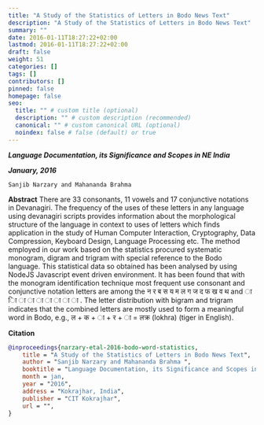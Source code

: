 ```yaml
---
title: "A Study of the Statistics of Letters in Bodo News Text"
description: "A Study of the Statistics of Letters in Bodo News Text"
summary: ""
date: 2016-01-11T18:27:22+02:00
lastmod: 2016-01-11T18:27:22+02:00
draft: false
weight: 51
categories: []
tags: []
contributors: []
pinned: false
homepage: false
seo:
  title: "" # custom title (optional)
  description: "" # custom description (recommended)
  canonical: "" # custom canonical URL (optional)
  noindex: false # false (default) or true
---
```


<!--

**CIT Kokrajhar Ushers in a New Era of Digital Workflows with the Unveiling of Samarth eGov ERP Suite**
-->
***Language Documentation, its Significance and Scopes in NE India***

***January, 2016***

```
Sanjib Narzary and Mahananda Brahma
```

**Abstract**
There are 33 consonants, 11 vowels and 17 conjunctive notations in Devanagiri.
The frequency of the uses of these letters in any language using devanagiri
scripts provides information about the morphological structure of the language
in context to uses of letters which finds application in the study of Human
Computer Interaction, Cryptography, Data Compression, Keyboard Design,
Language Processing etc. The method employed in our work based on the
statistics procured systematic monogram, digram and trigram with special
reference to the Bodo language. This statistical data so obtained has been
analysed by using NodeJS Javascript event driven environment. It has been found
that with the monogram identification technique most frequent use consonant
and conjunctive notation letters are among the न र ब स य म ल ग ज द फ ख व थ
and ा िा ा ा ा ा ा ा ा . The letter distribution with bigram and trigram
indicates that the combined letters are mostly used to form a meaningful word
in Bodo, e.g., ल + क + ा + र + ा = लक्र (lokhra) (tiger in English).


**Citation**

```BibTex
@inproceedings{narzary-etal-2016-bodo-word-statistics,
    title = "A Study of the Statistics of Letters in Bodo News Text",
    author = "Sanjib Narzary and Mahananda Brahma ",
    booktitle = "Language Documentation, its Significance and Scopes in NE India",
    month = jan,
    year = "2016",
    address = "Kokrajhar, India",
    publisher = "CIT Kokrajhar",
    url = "",
}
```
